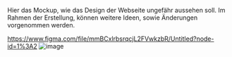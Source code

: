 Hier das Mockup, wie das Design der Webseite ungefähr aussehen soll. Im Rahmen der Erstellung, können weitere Ideen, sowie Änderungen vorgenommen werden.

https://www.figma.com/file/mmBCxlrbsrqcjL2FVwkzbR/Untitled?node-id=1%3A2
![image](https://user-images.githubusercontent.com/113173261/195314205-1699f572-d63c-436a-b8d3-fa3d30a6ff75.png)
